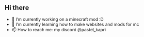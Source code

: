 ## Hi there 

- 🔭 I’m currently working on a minecraft mod :D
- 🌱 I’m currently learning how to make websites and mods for mc
- 📫 How to reach me: my discord @pastel_kapri

